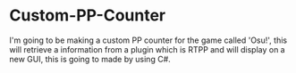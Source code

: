 # Custom-PP-Counter
I'm going to be making a custom PP counter for the game called 'Osu!', this will retrieve a information from a plugin which is RTPP and will display on a new GUI, this is going to made by using C#. 
